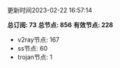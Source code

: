 更新时间2023-02-22 16:57:14

**总订阅: 73**
**总节点: 856**
**有效节点: 228**
- v2ray节点: 167
- ss节点: 60
- trojan节点: 1
